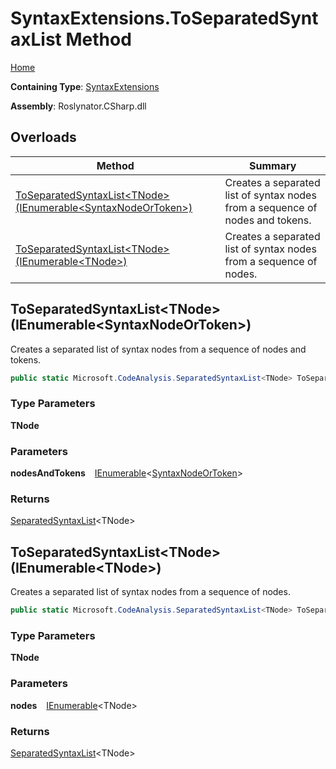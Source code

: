 # SyntaxExtensions\.ToSeparatedSyntaxList Method

[Home](../../../../README.md)

**Containing Type**: [SyntaxExtensions](../README.md)

**Assembly**: Roslynator\.CSharp\.dll

## Overloads

| Method | Summary |
| ------ | ------- |
| [ToSeparatedSyntaxList\<TNode\>(IEnumerable\<SyntaxNodeOrToken\>)](#3594200340) | Creates a separated list of syntax nodes from a sequence of nodes and tokens\. |
| [ToSeparatedSyntaxList\<TNode\>(IEnumerable\<TNode\>)](#2814099200) | Creates a separated list of syntax nodes from a sequence of nodes\. |

<a id="3594200340"></a>

## ToSeparatedSyntaxList\<TNode\>\(IEnumerable\<SyntaxNodeOrToken\>\) 

  
Creates a separated list of syntax nodes from a sequence of nodes and tokens\.

```csharp
public static Microsoft.CodeAnalysis.SeparatedSyntaxList<TNode> ToSeparatedSyntaxList<TNode>(this System.Collections.Generic.IEnumerable<Microsoft.CodeAnalysis.SyntaxNodeOrToken> nodesAndTokens) where TNode : Microsoft.CodeAnalysis.SyntaxNode
```

### Type Parameters

**TNode**

### Parameters

**nodesAndTokens** &ensp; [IEnumerable](https://docs.microsoft.com/en-us/dotnet/api/system.collections.generic.ienumerable-1)\<[SyntaxNodeOrToken](https://docs.microsoft.com/en-us/dotnet/api/microsoft.codeanalysis.syntaxnodeortoken)\>

### Returns

[SeparatedSyntaxList](https://docs.microsoft.com/en-us/dotnet/api/microsoft.codeanalysis.separatedsyntaxlist-1)\<TNode\>

<a id="2814099200"></a>

## ToSeparatedSyntaxList\<TNode\>\(IEnumerable\<TNode\>\) 

  
Creates a separated list of syntax nodes from a sequence of nodes\.

```csharp
public static Microsoft.CodeAnalysis.SeparatedSyntaxList<TNode> ToSeparatedSyntaxList<TNode>(this System.Collections.Generic.IEnumerable<TNode> nodes) where TNode : Microsoft.CodeAnalysis.SyntaxNode
```

### Type Parameters

**TNode**

### Parameters

**nodes** &ensp; [IEnumerable](https://docs.microsoft.com/en-us/dotnet/api/system.collections.generic.ienumerable-1)\<TNode\>

### Returns

[SeparatedSyntaxList](https://docs.microsoft.com/en-us/dotnet/api/microsoft.codeanalysis.separatedsyntaxlist-1)\<TNode\>

